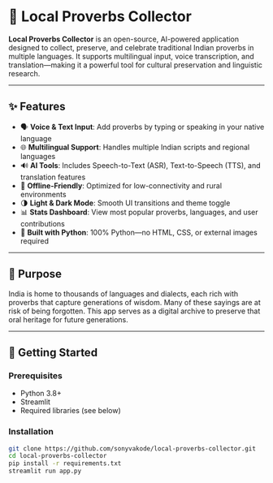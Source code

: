 # 🌾 Local Proverbs Collector

**Local Proverbs Collector** is an open-source, AI-powered application designed to collect, preserve, and celebrate traditional Indian proverbs in multiple languages. It supports multilingual input, voice transcription, and translation—making it a powerful tool for cultural preservation and linguistic research.

---

## ✨ Features

- 🗣️ **Voice & Text Input**: Add proverbs by typing or speaking in your native language  
- 🌐 **Multilingual Support**: Handles multiple Indian scripts and regional languages  
- 🔊 **AI Tools**: Includes Speech-to-Text (ASR), Text-to-Speech (TTS), and translation features  
- 📶 **Offline-Friendly**: Optimized for low-connectivity and rural environments  
- 🌗 **Light & Dark Mode**: Smooth UI transitions and theme toggle  
- 📊 **Stats Dashboard**: View most popular proverbs, languages, and user contributions  
- 🐍 **Built with Python**: 100% Python—no HTML, CSS, or external images required  

---

## 🎯 Purpose

India is home to thousands of languages and dialects, each rich with proverbs that capture generations of wisdom. Many of these sayings are at risk of being forgotten. This app serves as a digital archive to preserve that oral heritage for future generations.

---

## 🚀 Getting Started

### Prerequisites
- Python 3.8+
- Streamlit
- Required libraries (see below)

### Installation

```bash
git clone https://github.com/sonyvakode/local-proverbs-collector.git
cd local-proverbs-collector
pip install -r requirements.txt
streamlit run app.py
